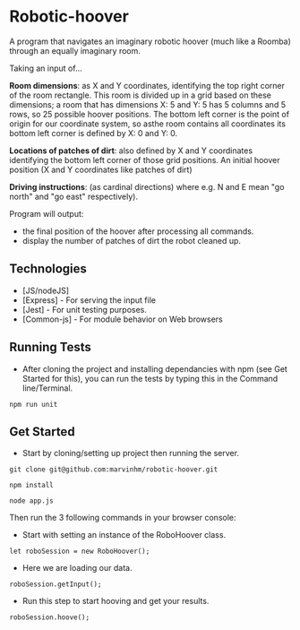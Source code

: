# Robotic-hoover

A program that navigates an imaginary robotic hoover (much like a Roomba)
through an equally imaginary room. 

Taking an input of...

**Room dimensions**: as X and Y coordinates, identifying the top right corner of the room rectangle. This room is divided up in a grid based on these dimensions; a room that has dimensions X: 5 and Y: 5 has 5 columns and 5 rows, so 25 possible hoover positions. The bottom left corner is the point of origin for our coordinate system, so asthe room contains all coordinates its bottom left corner is defined by X: 0 and Y: 0.

**Locations of patches of dirt**: also defined by X and Y coordinates identifying the bottom left corner of those grid positions. An initial hoover position (X and Y coordinates like patches of dirt)

**Driving instructions**: (as cardinal directions) where e.g. N and E mean "go north" and
"go east" respectively).

Program will output:
 - the final position of the hoover after processing all commands.
 - display the number of patches of dirt the robot cleaned up.



## Technologies

* [JS/nodeJS]
* [Express] - For serving the input file
* [Jest] - For unit testing purposes.
* [Common-js] - For module behavior on Web browsers

## Running Tests
- After cloning the project and installing dependancies with npm (see Get Started for this), you can run the tests by typing this in the Command line/Terminal.
```
npm run unit
```


## Get Started
- Start by cloning/setting up project then running the server.
```
git clone git@github.com:marvinhm/robotic-hoover.git

npm install

node app.js
```

Then run the 3 following commands in your browser console:

- Start with setting an instance of the RoboHoover class.
```
let roboSession = new RoboHoover();
```

- Here we are loading our data.
```
roboSession.getInput();
```

- Run this step to start hooving and get your results.
```
roboSession.hoove();
```
